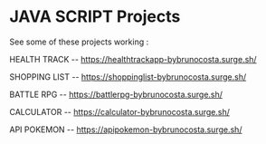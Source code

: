 # JAVA SCRIPT Projects 

See some of these projects working : 

HEALTH TRACK -- https://healthtrackapp-bybrunocosta.surge.sh/

SHOPPING LIST -- https://shoppinglist-bybrunocosta.surge.sh/

BATTLE RPG -- https://battlerpg-bybrunocosta.surge.sh/

CALCULATOR -- https://calculator-bybrunocosta.surge.sh/

API POKEMON -- https://apipokemon-bybrunocosta.surge.sh/
